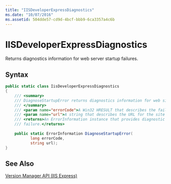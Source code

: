 ```yaml
---
title: "IISDeveloperExpressDiagnostics"
ms.date: "10/07/2016"
ms.assetid: 504dde57-cd9d-4bcf-bbb9-6ca3357a4c6b
---
```

# IISDeveloperExpressDiagnostics
Returns diagnostics information for web server startup failures.  
  
## Syntax  
  
```csharp  
public static class IisDeveloperExpressDiagnostics  
{  
    /// <summary>
    /// DiagnoseStartupError returns diagnostics information for web site startup failures.  
    /// </summary>
    /// <param name="errorCode">A Win32 HRESULT that describes the failure.</param>
    /// <param name="url">A string that describes the URL for the site that failed to launch.</param>
    /// <returns>An ErrorInformation instance that provides diagnostic information for the startup  
    /// failure.</returns>  
  
    public static ErrorInformation DiagnoseStartupError(  
           long errorCode,  
           string url);  
}  
```  
  
## See Also  
 [Version Manager API (IIS Express)](../../extensions/express-api-reference/version-manager-api-iis-express.md)
